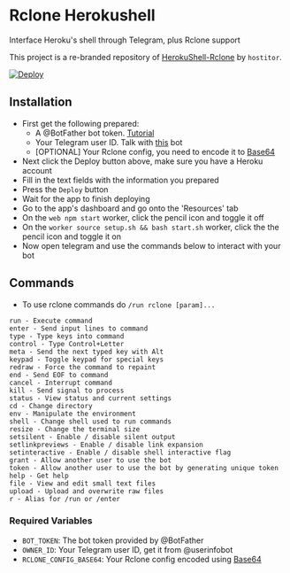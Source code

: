 # Rclone Herokushell
 Interface Heroku's shell through Telegram, plus Rclone support

This project is a re-branded repository of [HerokuShell-Rclone](https://github.com/hostitor/HerokuShell-Rclone) by `hostitor`.
 
[![Deploy](https://www.herokucdn.com/deploy/button.svg)](https://heroku.com/deploy?template=https://github.com/istareatotherscode/Shell-Rclone-Working/tree/master)

## Installation
- First get the following prepared:
  - A @BotFather bot token. [Tutorial](https://www.siteguarding.com/en/how-to-get-telegram-bot-api-token)
  - Your Telegram user ID. Talk with [this](https://t.me/userinfobot) bot
  - [OPTIONAL] Your Rclone config, you need to encode it to [Base64](https://www.base64encode.org)
- Next click the Deploy button above, make sure you have a Heroku account
- Fill in the text fields with the information you prepared
- Press the `Deploy` button
- Wait for the app to finish deploying
- Go to the app's dashboard and go onto the 'Resources' tab
- On the `web npm start` worker, click the pencil icon and toggle it off
- On the `worker source setup.sh && bash start.sh` worker, click the the pencil icon and toggle it on
- Now open telegram and use the commands below to interact with your bot

## Commands
- To use rclone commands do `/run rclone [param]...`
```
run - Execute command
enter - Send input lines to command
type - Type keys into command
control - Type Control+Letter
meta - Send the next typed key with Alt
keypad - Toggle keypad for special keys
redraw - Force the command to repaint
end - Send EOF to command
cancel - Interrupt command
kill - Send signal to process
status - View status and current settings
cd - Change directory
env - Manipulate the environment
shell - Change shell used to run commands
resize - Change the terminal size
setsilent - Enable / disable silent output
setlinkpreviews - Enable / disable link expansion
setinteractive - Enable / disable shell interactive flag
grant - Allow another user to use the bot
token - Allow another user to use the bot by generating unique token
help - Get help
file - View and edit small text files
upload - Upload and overwrite raw files
r - Alias for /run or /enter
```

### Required Variables

* `BOT_TOKEN`: The bot token provided by @BotFather
* `OWNER_ID`: Your Telegram user ID, get it from @userinfobot
* `RCLONE_CONFIG_BASE64`: Your Rclone config encoded using [Base64](https://www.base64encode.org)
